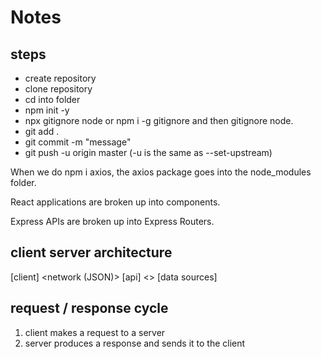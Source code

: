 # Notes

## steps

- create repository
- clone repository
- cd into folder
- npm init -y
- npx gitignore node or npm i -g gitignore and then gitignore node.
- git add .
- git commit -m "message"
- git push -u origin master (-u is the same as --set-upstream)

When we do npm i axios, the axios package goes into the node_modules folder.

React applications are broken up into components.

Express APIs are broken up into Express Routers.

## client server architecture

[client] <network (JSON)> [api] <> [data sources]

## request / response cycle

1. client makes a request to a server
2. server produces a response and sends it to the client
